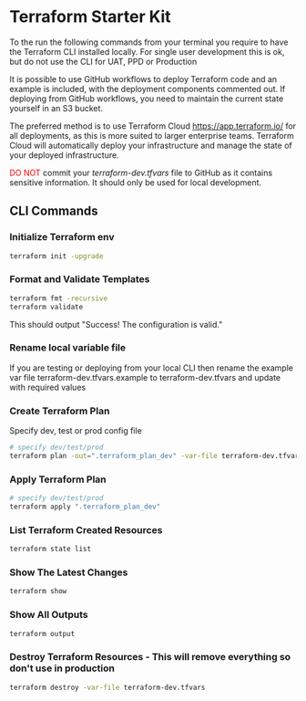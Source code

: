 # Terraform Starter Kit

To the run the following commands from your terminal you require to have the
Terraform CLI installed locally. For single user development this is ok, but do not use
the CLI for UAT, PPD or Production

It is possible to use GitHub workflows to deploy Terraform code and an example
is included, with the deployment components commented out. If deploying from
GitHub workflows, you need to maintain the current state yourself in an S3 bucket.

The preferred method is to use Terraform Cloud https://app.terraform.io/ for all
deployments, as this is more suited to larger enterprise teams.
Terraform Cloud will automatically deploy your infrastructure and manage
the state of your deployed infrastructure.

<span style="color: red">DO NOT</span> commit your _terraform-dev.tfvars_ file to GitHub
as it contains sensitive information. It should only be used for local development.

## CLI Commands

### Initialize Terraform env

```bash
terraform init -upgrade 
```

### Format and Validate Templates

```bash
terraform fmt -recursive
terraform validate
```

This should output "Success! The configuration is valid."

### Rename local variable file

If you are testing or deploying from your local CLI then rename the example var file
terraform-dev.tfvars.example to terraform-dev.tfvars and update with required values

### Create Terraform Plan

Specify dev, test or prod config file

```bash
# specify dev/test/prod
terraform plan -out=".terraform_plan_dev" -var-file terraform-dev.tfvars
```

### Apply Terraform Plan

```bash
# specify dev/test/prod
terraform apply ".terraform_plan_dev"
```

### List Terraform Created Resources

```bash
terraform state list
```

### Show The Latest Changes

```bash
terraform show
```

### Show All Outputs

```bash
terraform output
```

### Destroy Terraform Resources - This will remove everything so don't use in production

```bash
terraform destroy -var-file terraform-dev.tfvars
```
